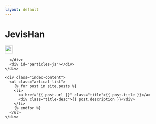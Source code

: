 ```yaml
---
layout: default
---
```


<body>
  <div class="index-wrapper">
    <div class="aside">
      <div class="info-card">
        <h1>JevisHan</h1>
        <a href="https://github.com/Jevis" target="_blank"><img src="https://github.com/favicon.ico" alt="" width="25"/></a>
	
      </div>
      <div id="particles-js"></div>
    </div>

    <div class="index-content">
      <ul class="artical-list">
        {% for post in site.posts %}
        <li>
          <a href="{{ post.url }}" class="title">{{ post.title }}</a>
          <div class="title-desc">{{ post.description }}</div>
        </li>
        {% endfor %}
      </ul>
    </div>
  </div>
</body>
